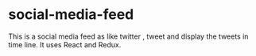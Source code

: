 # social-media-feed
This is a social media feed as like twitter , tweet and display the tweets in time line. It uses React and Redux.
